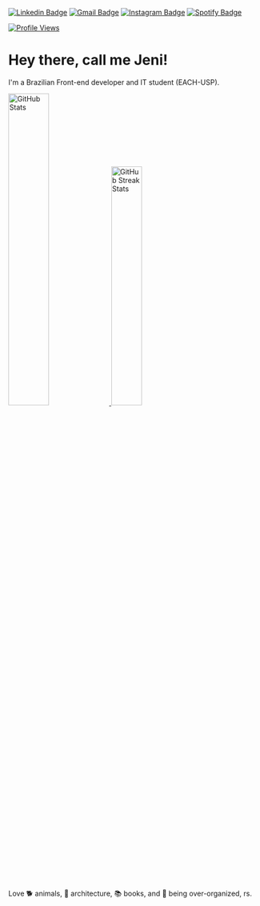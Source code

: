 [![Linkedin Badge](https://img.shields.io/badge/LinkedIn-0077B5?style=for-the-badge&logo=linkedin&logoColor=white&link=https://www.linkedin.com/in/martinsjeniffer/)](https://www.linkedin.com/in/martinsjeniffer/)
[![Gmail Badge](https://img.shields.io/badge/Gmail-D14836?style=for-the-badge&logo=gmail&logoColor=white&link=mailto:martinsjeniffer24@gmail.com)](mailto:martinsjeniffer24@gmail.com)
[![Instagram Badge](https://img.shields.io/badge/Instagram-E4405F?style=for-the-badge&logo=instagram&logoColor=white&link=https://www.instagram.com/martins.jen/)](https://www.instagram.com/martins.jen/)
[![Spotify Badge](https://img.shields.io/badge/Spotify-1ED760?&style=for-the-badge&logo=spotify&logoColor=white&link=https://open.spotify.com/user/22xendsgtzaltdvyu6262a4ty?si=fa869563dfce41f0)](https://open.spotify.com/user/22xendsgtzaltdvyu6262a4ty?si=fa869563dfce41f0)

<a href="https://github.com/martinsjeniffer">
  <img
    src="https://komarev.com/ghpvc/?username=martinsjeniffer"
    alt="Profile Views"
  />
</a>

# Hey there, call me Jeni!

I'm a Brazilian Front-end developer and IT student (EACH-USP).

<div>
  <a href="https://github.com/martinsjeniffer">
    <img
      src="https://github-readme-stats.vercel.app/api/?username=martinsjeniffer&count_private=true&theme=tokyonight&hide_border=true&showicons=true&hide=issues&hide_border"
      alt="GitHub Stats"
      width="40%"
    />
  </a>
  <a href="https://github.com/martinsjeniffer">
    <img
      src="https://github-readme-streak-stats.herokuapp.com/?user=martinsjeniffer&theme=tokyonight&hide_border=true"
      alt="GitHub Streak Stats"
      width="35%"
    />
  </a>
</div>

<br />

Love 🐕 animals, 🕍 architecture, 📚 books, and 📝 being over-organized, rs.

